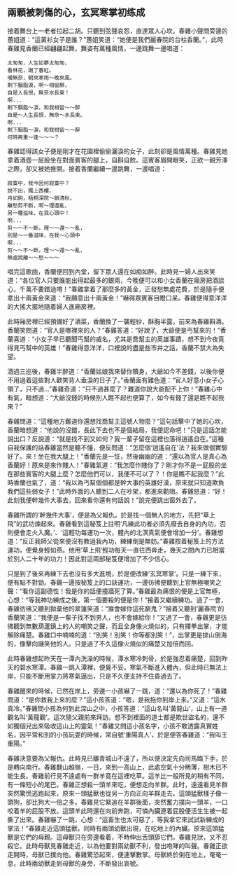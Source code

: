 兩顆被刺傷的心，玄冥寒掌初练成
------------------------------

接着舞台上一老者拉起二胡。只聽到弦聲哀怨，直達眾人心坎。春雞小聲問旁邊的蕙姐道：“這黃衫女子是誰？”蕙姐笑道：“她便是我們麗春院的台柱香蘭。”，此時春雞見香蘭已經翩翩起舞，舞姿有萬種風情，一邊跳舞一邊唱道：

    太匆匆，人生如夢太匆匆，
    看林花，謝了春紅。
    嘆無奈，朝來寒雨～晚來風。
    剩下胭脂淚，啊～相留醉，
    自是人長恨，無奈水長東！
    啊...
    剩下胭脂～淚，和我相留～～醉
    自是～人生長恨，無奈～水長東。
    啊...
    剩下胭脂～淚，和我相留～～醉
    何時再重～逢～～～？

春雞認得該女子便是剛才在花園裡偷偷灑淚的女子，此刻卻是風情萬種。春雞見她拿着酒壺一屁股坐在對面賓客的腿上，自斟自飲。這賓客眉開眼笑，正欲一親芳澤之際，卻又被她推開。接着香蘭繼續一邊跳舞，一邊唱道：

    寂寞中，我今因何寂寞中？
    說不出，獨上西樓，
    月如鉤，梧桐深院～鎖清秋。
    離愁剪不斷，啊～理還亂，
    另一種滋味，在我心頭中！
    啊...
    剪～～不～斷，理～～還～～亂，
    別是～一番滋味，在我～心頭中
    啊...
    剪～～不～斷，理～～還～～亂，
    無處說離～～愁～～～

唱完這歌曲，香蘭便回到內堂，留下眾人還在如痴如醉。此時見一婦人出來笑道：“各位官人只要誰能出得起最多的銀兩，今晚便可以和小女香蘭在廂房把酒談心，千萬不要錯過唷！”春雞拿着了那麼多的黃金，正發愁無處花費，於是隨手便拿出十兩黃金來道：“我願意出十兩黃金！”嚇得眾賓客目瞪口呆。春雞便得意洋洋的大搖大擺地隨着婦人進廂房裡。

此時廂房裡已經預備好了酒菜，香蘭換了一襲輕紗，酥胸半露，前來為春雞斟酒。香蘭笑問道：“官人是哪裡來的人？”春雞答道：“好說了，大爺便是丐幫來的！”香蘭喜道：“小女子早已聽聞丐幫的威名，尤其是喬幫主的英雄事蹟，想不到今夜竟得見丐幫中的英雄！”春雞得意洋洋，口裡說的盡是些市井之話，香蘭不禁大為失望。

酒過三巡後，春雞半醉道：“香蘭姑娘我來替你贖身，大爺如今不差錢，以後你便不用過着這些對人歡笑背人垂淚的日子了。”香蘭面有難色道：“官人好意小女子心領了，只不過...”春雞奇道：“只不過甚麼了？難道你說大爺配不上你！”春雞心中有氣，暗想道：“大爺沒錢的時候別人瞧不起也便算了，如今有錢了還是瞧不起我來？”

春雞問道：“這種地方難道你還想找喬幫主這號人物麼？”這句話擊中了她的心坎，香蘭暗想道：“他說的沒錯，長此下去也不是個結局，我便認命吧！”只是這話怎能說出口？反說道：“就是找不到又如何？我一輩子留在這裡也落得逍遙自在。”這種自我保護的話春雞當然是聽不懂，便反問道：“怎麼個‘逍遙自在’法？我來做個實驗好了。來！坐在我大腿上！”香蘭先是一怔，然後幽幽的道：“還以為官人是真心為香蘭好！原來是來作賤人！”春雞氣道：“我怎麼作賤你了？剛才你不是一屁股的坐在那些賓客的大腿上麼？怎麼他們可以，我便不可以了？！你是瞧不起我麼？”此時香蘭也氣了，道：“我以為丐幫個個都是幹大事的英雄好漢，原來就只知道欺負我們這些弱女子！”此時外面的人聽到二人在吵架，都進來勸阻。春雞怒道：“好！此刻我便幹幾件大事去，回來看你還有何話說！”說完便跳出窗外去了。

春雞所謂的‘幹幾件大事’，便是為父報仇。於是找一個無人的地方，先把“草上飛”的武功煉起來。春雞看到這秘笈上註明‘凡練此功者必須先廢去自身的內功，否則便會走火入魔。’、‘這輕功每運功一次，體內的北溟真氣便會增加一分’。春雞想道：“反正我師父從來便沒有教過我內功，練練倒是無妨。”春雞按着秘笈上的方法運功，便覺身輕如燕。他用‘草上飛’輕功每天一直往西奔走，幾天之間內力已相當於別人二十年的功力！因此對這兩部秘笈便增加了不少信心。

只是到了後來再練下去也沒有多大進境，於是便改練‘玄冥寒掌’。只是一練下來，便有點不對勁。春雞一邊按秘笈上的口訣運功，一邊彷彿便聽到上官無極嘲笑之聲：“看你這副德性！我是你的話便撞牆死了算。”春雞最為痛恨的便是上官無極，心想：“等我神功練成之後，第一個要殺的便是你！”接着又繼續練功。過了一會，春雞彷彿又聽到拋棄他的翠蓮笑道：“誰會嫁你這死窮鬼？”接着又聽到‘麗春院’的香蘭笑道：“我便是一輩子找不到男人，也不會嫁給你！”又過了一會，春雞更是彷彿聽到無數葫蘆鎮上的人的嘲笑之聲，而且全身像火燒似的，只有揮拳出掌，才能解除痛楚。春雞口中喃喃的道：“別笑！別笑！你等都別笑！”，出掌更是排山倒海的，像擊向譏笑他的人。只是過了不久這像火燒似的痛楚又加倍而回。

此時春雞想起昨天在一潭內洗澡的時候，潭水寒冷刺骨，於是強忍着痛楚，回到昨天的碧水寒潭。春雞一跳入潭裡，便覺不妥，寒氣不斷進入體內，但此時已無法上岸，只能不斷用掌力將寒氣逼出，只是不久便支持不住昏過去了。

春雞醒來的時候，已然在岸上，旁邊一小孩嚇了一跳，道：“還以為你死了！”春雞問道：“是你救我上來的麼？”這小孩答道：“嗯，是我拖你到岸上來。”又道：“這水真冷。”春雞問小孩為何到此深山之中，小孩答道：“這山名叫‘黃龍山’，山上有一道觀名叫‘黃龍觀’。這次隨父親前來拜訪。想不到裡面的道士都是欺世盜名的，還不如獨個兒出來吸收這山上的靈氣！”春雞又問這小孩名字，小孩不敢透露真實姓名，因平常和別的小孩玩耍的時候，常自號‘重陽真人’，於是便答春雞道：“我叫王重陽。”

春雞決意要為父報仇。此時見已離青城山不遠了，所以便決定先向司馬臨下手，於是轉向南行。春雞翻山越嶺，一日，來到一高山上，此處空氣十分稀薄，樹木已不能生長。春雞前行見不遠處有一群羊竟在這裡吃草。這羊比一般所見的稍有不同，有一條短小的尾巴。春雞正想殺一頭羊來吃，便想走向羊群。此时，遠遠看見羊群突然驚慌逃跑起來，原來一頭猛獸也從另一方向正向羊群走去。這頭猛獸樣子像一頭狗，卻比狗大一倍之多。春雞見它緊追在羊群後面，突然奮力撲向一頭羊，一口咬着羊的屁股不放。這頭羊此時還在向前奔跑，可憐內臟連着屁股便活生生被一起撕了出來。春雞嚇了一跳，心想：“這畜生也太可惡了，等我拿它來試試新練成的掌法！”春雞走近這頭猛獸，同時有兩頭幼獸出現，在吃地上的內臟。原來這頭猛獸是它們的母親。這母獸只在旁邊看着，不時伸出舌頭舔它們。春雞見狀，又不忍殺它。此時母獸見春雞走近，以為他要對兩幼獸不利，發出咆哮的叫聲。春雞正欲走開時，母獸已撲向他。春雞驚恐起來，便連擊數掌。母獸終於倒在地上，奄奄一息，此時兩幼獸走到母獸的身旁，不斷發出哀號。
